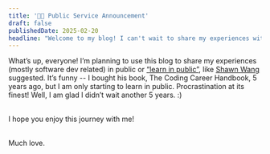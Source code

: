 ```yaml
---
title: '👋🏾 Public Service Announcement'
draft: false
publishedDate: 2025-02-20
headline: "Welcome to my blog! I can't wait to share my experiences with you. That's what learning in public is all about. 🤔"
---
```


What’s up, everyone! I’m planning to use this blog to share my experiences (mostly software dev related) in public or [“learn in public”](https://learninpublic.org/), like [Shawn Wang](https://www.swyx.io/) suggested. It’s funny -- I bought his book, The Coding Career Handbook, 5 years ago, but I am only starting to learn in public. Procrastination at its finest! Well, I am glad I didn’t wait another 5 years. :) <br /><br />

I hope you enjoy this journey with me! <br /> <br />

Much love.
